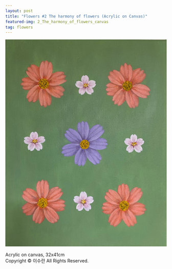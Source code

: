 ```yaml
---
layout: post
title: "Flowers #2 The harmony of flowers (Acrylic on Canvas)"
featured-img: 2_The_harmony_of_flowers_canvas
tag: flowers
---
```


![](/assets/img/posts/2_The_harmony_of_flowers_canvas.jpg)

Acrylic on canvas, 32x41cm  
Copyright © 이수란 All Rights Reserved.
